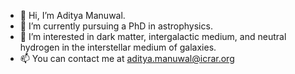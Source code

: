 - 👋 Hi, I’m Aditya Manuwal.
- 🌱 I’m currently pursuing a PhD in astrophysics.
- 👀 I’m interested in dark matter, intergalactic medium, and neutral hydrogen in the interstellar medium of galaxies.
- 📫 You can contact me at aditya.manuwal@icrar.org

<!---
adimanuwal/adimanuwal is a ✨ special ✨ repository because its `README.md` (this file) appears on your GitHub profile.
You can click the Preview link to take a look at your changes.
--->
